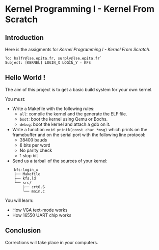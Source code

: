 # Kernel Programming I - Kernel From Scratch

## Introduction

Here is the assigments for *Kernel Programming I - Kernel From Scratch*.

    To: halfr@lse.epita.fr, surply@lse.epita.fr`
    Subject: [KERNEL] LOGIN_X LOGIN_Y - KFS

## Hello World !

The aim of this project is to get a basic build system for your own kernel.

You must:

- Write a Makefile with the following rules:
    - `all`: compile the kernel and the generate the ELF file.
    - `boot`: boot the kernel using Qemu or Bochs.
    - `debug`: boot the kernel and attach a gdb on it.
- Write a function `void printk(const char *msg)` which prints on the
        framebuffer and on the serial port with the following line protocol:
    - 38400 bauds
    - 8 bits per word
    - No parity check
    - 1 stop bit
- Send us a tarball of the sources of your kernel:

```
    kfs-login_x
    ├── Makefile
    ├── kfs.ld
    └── src/
        ├── crt0.S
        └── main.c
```

You will learn:

- How VGA text-mode works
- How 16550 UART chip works

## Conclusion

Corrections will take place in your computers.
